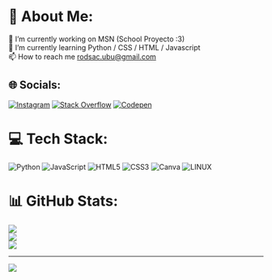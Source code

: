 # 💫 About Me:
🔭 I’m currently working on MSN (School Proyecto :3) <br>🌱 I’m currently learning Python / CSS / HTML / Javascript<br>📫 How to reach me rodsac.ubu@gmail.com


## 🌐 Socials:
[![Instagram](https://img.shields.io/badge/Instagram-%23E4405F.svg?logo=Instagram&logoColor=white)](https://instagram.com/rodsac.ubu) [![Stack Overflow](https://img.shields.io/badge/-Stackoverflow-FE7A16?logo=stack-overflow&logoColor=white)](https://stackoverflow.com/users/22731363) [![Codepen](https://img.shields.io/badge/Codepen-000000?style=for-the-badge&logo=codepen&logoColor=white)](https://codepen.io/@Rodsac) 

# 💻 Tech Stack:
![Python](https://img.shields.io/badge/python-3670A0?style=flat&logo=python&logoColor=ffdd54) ![JavaScript](https://img.shields.io/badge/javascript-%23323330.svg?style=flat&logo=javascript&logoColor=%23F7DF1E) ![HTML5](https://img.shields.io/badge/html5-%23E34F26.svg?style=flat&logo=html5&logoColor=white) ![CSS3](https://img.shields.io/badge/css3-%231572B6.svg?style=flat&logo=css3&logoColor=white) ![Canva](https://img.shields.io/badge/Canva-%2300C4CC.svg?style=flat&logo=Canva&logoColor=white) ![LINUX](https://img.shields.io/badge/Linux-FCC624?style=flat&logo=linux&logoColor=black)
# 📊 GitHub Stats:
![](https://github-readme-stats.vercel.app/api?username=Rodsac&theme=dark&hide_border=false&include_all_commits=false&count_private=false)<br/>
![](https://github-readme-streak-stats.herokuapp.com/?user=Rodsac&theme=dark&hide_border=false)<br/>
![](https://github-readme-stats.vercel.app/api/top-langs/?username=Rodsac&theme=dark&hide_border=false&include_all_commits=false&count_private=false&layout=compact)

---
[![](https://visitcount.itsvg.in/api?id=Rodsac&icon=6&color=1)](https://visitcount.itsvg.in)

<!-- Proudly created with GPRM ( https://gprm.itsvg.in ) -->
